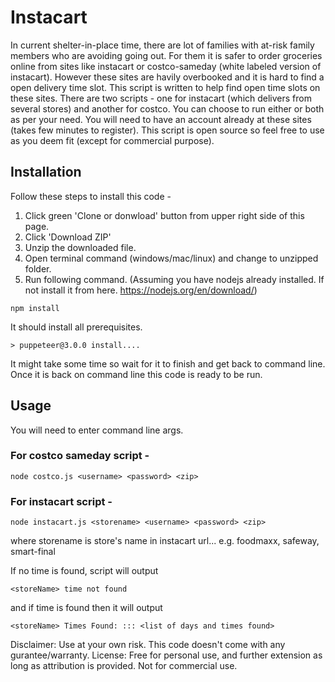 # Instacart

In current shelter-in-place time, there are lot of families with at-risk family members who are avoiding going out. For them it is safer to order groceries online from sites like instacart or costco-sameday (white labeled version of instacart). However these sites are havily overbooked and it is hard to find a open delivery time slot. This script is written to help find open time slots on these sites.
There are two scripts - one for instacart (which delivers from several stores) and another for costco. You can choose to run either or both as per your need. You will need to have an account already at these sites (takes few minutes to register).
This script is open source so feel free to use as you deem fit (except for commercial purpose).

## Installation

Follow these steps to install this code -
1. Click green 'Clone or donwload' button from upper right side of this page.
2. Click 'Download ZIP'
3. Unzip the downloaded file.
4. Open terminal command (windows/mac/linux) and change to unzipped folder.
5. Run following command. (Assuming you have nodejs already installed. If not install it from here. https://nodejs.org/en/download/)

```
npm install
```
It should install all prerequisites. 
```
> puppeteer@3.0.0 install....
```
It might take some time so wait for it to finish and get back to command line.
Once it is back on command line this code is ready to be run. 

## Usage
You will need to enter command line args.

### For costco sameday script -

```
node costco.js <username> <password> <zip>
```

### For instacart script -

```
node instacart.js <storename> <username> <password> <zip>
```

where storename is store's name in instacart url... e.g. foodmaxx, safeway, smart-final

If no time is found, script will output 

```
<storeName> time not found
```

and if time is found then it will output

```
<storeName> Times Found: ::: <list of days and times found>
```

Disclaimer: Use at your own risk. This code doesn't come with any gurantee/warranty.
License: Free for personal use, and further extension as long as attribution is provided. Not for commercial use.
